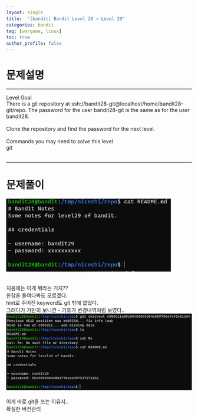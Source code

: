 ```yaml
---
layout: single
title:  "[bandit] Bandit Level 28 → Level 29"
categories: bandit
tag: [wargame, linux]
toc: true
author_profile: false
---
```




# 문제설명
<hr size=10 noshade>
Level Goal<br/>
There is a git repository at ssh://bandit28-git@localhost/home/bandit28-git/repo. The password for the user bandit28-git is the same as for the user bandit28.<br/>
<br/>
Clone the repository and find the password for the next level.<br/>
<br/>
Commands you may need to solve this level<br/>
git<br/>
<br/>
<hr size=10 noshade>

# 문제풀이

<img src="../../images/2022-01-28/bandit29-1.PNG">

<p><br/>
처음에는 이게 뭐라는 거지??<br/>
한참을 들여다봐도 모르겠다.<br/>
hint로 주어진 keyword도 git 밖에 없었다.<br/>
그러다가 가만히 보니깐 - 기호가 변경내역처럼 보였다..<br/>
<img src="../../images/2022-01-28/bandit29-2.PNG"><br/><br/>
이게 바로 git을 쓰는 이유지.. <br/>
확실한 버전관리<br/>

</p>

